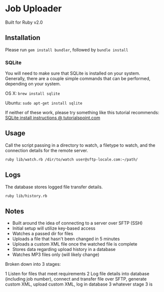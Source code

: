# Job Uploader

Built for Ruby v2.0

## Installation

Please run `gem install bundler`, followed by `bundle install`

### SQLite

You will need to make sure that SQLite is installed on your system.
Generally, there are a couple simple commands that can be performed,
depending on your system.

OS X: `brew install sqlite`

Ubuntu: `sudo apt-get install sqlite`

If neither of these work, please try something like this tutorial
recommends: [SQLite install instructions @ tutorialspoint.com](http://www.tutorialspoint.com/sqlite/sqlite_installation.htm)

## Usage

Call the script passing in a directory to watch, a filetype to watch, and the connection details for the remote server.

```bash
ruby lib/watch.rb /dir/to/watch user@sftp-locale.com:~/path/
```

## Logs

The database stores logged file transfer details.

```bash
ruby lib/history.rb
```

## Notes

- Built around the idea of connecting to a server over SFTP (SSH)
- Initial setup will utilize key-based access
- Watches a passed dir for files
- Uploads a file that hasn't been changed in 5 minutes
- Uploads a custom XML file once the watched file is complete
- Stores data regarding upload history in a database 
- Watches MP3 files only (will likely change)

Broken down into 3 stages:

1 Listen for files that meet requirements
2 Log file details into database (including job number), connect and transfer file over SFTP, generate custom XML, upload custom XML, log in database
3 whatever stage 3 is
